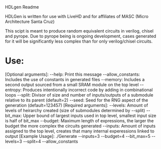 HDLgen Readme

HDLGen is written for use with LiveHD and for affiliates of MASC (Micro Architecture Santa Cruz)

This scipt is meant to produce random equivalent circuits in verilog, chisel and pyrope.
Due to pyrope being is ongoing development, cases generated for it will be significantly less complex than for only verilog/chisel circuits.

# Use: 
[Optional arguments]:
--help: Print this message
--allow_constants: Includes the use of constants in generated files
--memory: Includes a second output sourced from a small SRAM module on the top level
--entropy: Produces intentionally incorrect code by adding in combinational loops
--split: Divisor of size and number of inputs/outputs of a submodule relative to its parent (default=2)
--seed: Seed for the RNG aspect of the generation (default=123457)
[Required arguments]:
--levels: Amount of levels of heirarchy created (size of submodules determined by --split)
--bit_max: Upper bound of largest inputs used in top level, smallest input size is half of bit_max
--budget: Maximum length of expressions, the larger the budget the more complex the circuits generated
--inputs: Amount of inputs assigned to the top level, creates that many internal experessions linked to output
[Example Usage]:
./Generate --inputs=3 --budget=4 --bit_max=5 --levels=3 --split=4 --allow_constants